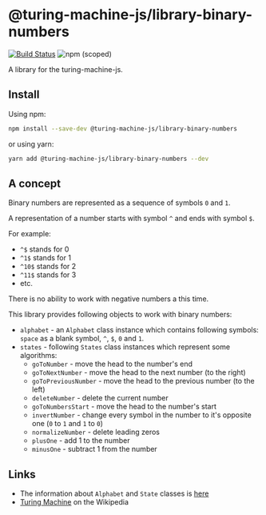 # @turing-machine-js/library-binary-numbers

[![Build Status](https://travis-ci.com/mellonis/turing-machine-js.svg?branch=master)](https://travis-ci.com/mellonis/turing-machine-js)
![npm (scoped)](https://img.shields.io/npm/v/@turing-machine-js/library-binary-numbers)

A library for the turing-machine-js.

## Install

Using npm:

```sh
npm install --save-dev @turing-machine-js/library-binary-numbers
```

or using yarn:

```sh
yarn add @turing-machine-js/library-binary-numbers --dev
```

## A concept

Binary numbers are represented as a sequence of symbols `0` and `1`.

A representation of a number starts with symbol `^` and ends with symbol `$`.

For example:
- `^$` stands for 0
- `^1$` stands for 1
- `^10$` stands for 2
- `^11$` stands for 3
- etc.

There is no ability to work with negative numbers a this time.

This library provides following objects to work with binary numbers:
- `alphabet` - an `Alphabet` class instance which contains following symbols: `space` as a blank symbol, `^`, `$`, `0` and `1`.
- `states` - following `States` class instances which represent some algorithms:
    - `goToNumber` - move the head to the number's end
    - `goToNextNumber` - move the head to the next number (to the right)
    - `goToPreviousNumber` - move the head to the previous number (to the left)
    - `deleteNumber` - delete the current number 
    - `goToNumbersStart` - move the head to the number's start 
    - `invertNumber` - change every symbol in the number to it's opposite one (`0` to `1` and `1` to `0`)
    - `normalizeNumber` - delete leading zeros
    - `plusOne` - add 1 to the number
    - `minusOne` - subtract 1 from the number 

## Links

- The information about `Alphabet` and `State` classes is [here](https://github.com/mellonis/turing-machine-js/tree/master/packages/machine) 
- [Turing Machine](https://en.wikipedia.org/wiki/Turing_machine) on the Wikipedia
